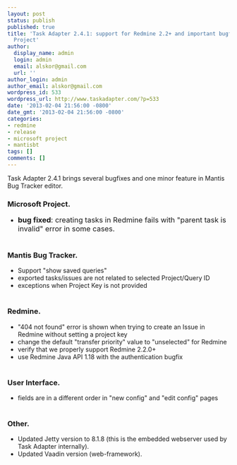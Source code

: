 ```yaml
---
layout: post
status: publish
published: true
title: 'Task Adapter 2.4.1: support for Redmine 2.2+ and important bugfix for Microsoft
  Project'
author:
  display_name: admin
  login: admin
  email: alskor@gmail.com
  url: ''
author_login: admin
author_email: alskor@gmail.com
wordpress_id: 533
wordpress_url: http://www.taskadapter.com/?p=533
date: '2013-02-04 21:56:00 -0800'
date_gmt: '2013-02-04 21:56:00 -0800'
categories:
- redmine
- release
- microsoft project
- mantisbt
tags: []
comments: []
---
```

<p>Task Adapter 2.4.1 brings several bugfixes and one minor feature in Mantis Bug Tracker editor.</p>
<h3>Microsoft Project.</h3></p>
<ul>
<li><span style="font-size: 1.17em;"><strong>bug fixed</strong>: creating tasks in Redmine fails with "parent task is invalid" error in some cases.</span></li><br />
</ul></p>
<h3>Mantis Bug Tracker.</h3></p>
<ul>
<li>Support "show saved queries"</li>
<li>exported tasks/issues are not related to selected Project/Query ID</li>
<li>exceptions when Project Key is not provided</li><br />
</ul></p>
<h3>Redmine.</h3></p>
<ul>
<li>"404 not found" error is shown when trying to create an Issue in Redmine without setting a project key</li>
<li>change the default "transfer priority" value to "unselected" for Redmine</li>
<li>verify that we properly support Redmine 2.2.0+</li>
<li>use Redmine Java API 1.18 with the authentication bugfix</li><br />
</ul></p>
<h3>User Interface.</h3></p>
<ul>
<li>fields are in a different order in "new config" and "edit config" pages</li><br />
</ul></p>
<h3>Other.</h3></p>
<ul>
<li>Updated Jetty version to 8.1.8 (this is the embedded webserver used by Task Adapter internally).</li>
<li>Updated Vaadin version (web-framework).</li><br />
</ul></p>
